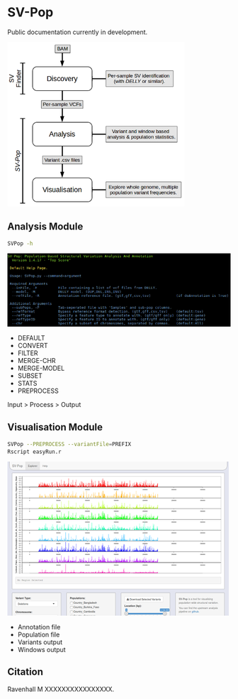 # SV-Pop
Public documentation currently in development.

<img src="https://raw.githubusercontent.com/mattravenhall/SV-Pop/master/Images/Pipeline.png" alt="Pipeline Overview" width="400"/>

## Analysis Module

```bash
SVPop -h
```

<img src="https://raw.githubusercontent.com/mattravenhall/SV-Pop/master/Images/Preview_Analysis.png" alt="Preview Analysis" width="800"/>

- DEFAULT
- CONVERT
- FILTER
- MERGE-CHR
- MERGE-MODEL
- SUBSET
- STATS
- PREPROCESS

Input > Process > Output

## Visualisation Module

```bash
SVPop --PREPROCESS --variantFile=PREFIX
Rscript easyRun.r
```

<img src="https://raw.githubusercontent.com/mattravenhall/SV-Pop/master/Images/Preview_Visualisation.png" alt="Preview Visualiser"/>

- Annotation file
- Population file
- Variants output
- Windows output

## Citation
Ravenhall M XXXXXXXXXXXXXXXX.
